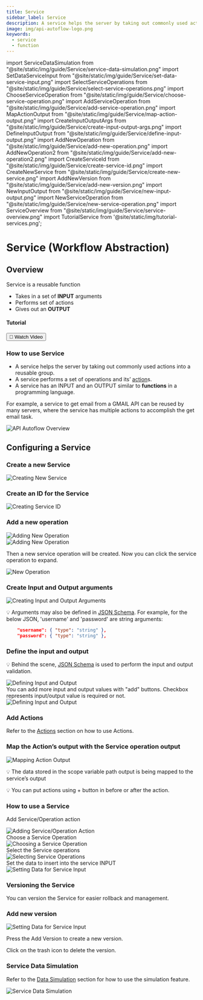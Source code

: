 ```yaml
---
title: Service
sidebar_label: Service
description: A service helps the server by taking out commonly used actions into a reusable group.
image: img/api-autoflow-logo.png
keywords:
  - service
  - function
---
```


import ServiceDataSimulation from "@site/static/img/guide/Service/service-data-simulation.png"
import SetDataServiceInput from "@site/static/img/guide/Service/set-data-service-input.png"
import SelectServiceOperations from "@site/static/img/guide/Service/select-service-operations.png"
import ChooseServiceOperation from "@site/static/img/guide/Service/choose-service-operation.png"
import AddServiceOperation from "@site/static/img/guide/Service/add-service-operation.png"
import MapActionOutput from "@site/static/img/guide/Service/map-action-output.png"
import CreateInputOutputArgs from "@site/static/img/guide/Service/create-input-output-args.png"
import DefineInputOutput from "@site/static/img/guide/Service/define-input-output.png"
import AddNewOperation from "@site/static/img/guide/Service/add-new-operation.png"
import AddNewOperation2 from "@site/static/img/guide/Service/add-new-operation2.png"
import CreateServiceId from "@site/static/img/guide/Service/create-service-id.png"
import CreateNewService from "@site/static/img/guide/Service/create-new-service.png"
import AddNewVersion from "@site/static/img/guide/Service/add-new-version.png"
import NewInputOutput from "@site/static/img/guide/Service/new-input-output.png"
import NewServiceOperation from "@site/static/img/guide/Service/new-service-operation.png"
import ServiceOverview from "@site/static/img/guide/Service/service-overview.png"
import TutorialService from '@site/static/img/tutorial-services.png';

# Service (Workflow Abstraction)

## Overview
<div class="colTwoBlock">
    <div class="colTwoLeft">
        <div class="colTwoWrapper">
            <p>Service is a reusable function</p>
            <ul>
                <li>Takes in a set of <b>INPUT</b> arguments</li>
                <li>Performs set of actions</li>
                <li>Gives out an <b>OUTPUT</b></li>
            </ul>
        </div>
    </div>
    <div class="colTwoRight">
          <h4>Tutorial</h4>
          <a target="_blank" href="https://www.youtube.com/watch?v=niH3M67btco&t=1s"><button class="btnVideo">🎥 Watch Video</button></a>
    </div>
    <div class="colTwoClearer"></div>
</div>


### How to use Service
- A service helps the server by taking out commonly used actions into a reusable group.
- A service performs a set of operations and its’ [action](../../actions-library)s.
- A service has an INPUT and an OUTPUT similar to **functions** in a programming language.

For example, a service to get email from a GMAIL API can be reused by many servers, where the service has multiple actions to accomplish the get email task.

![API Autoflow Overview](@site/static/img/guide/getting-started/ApiAutoflow.png)

## Configuring a Service

### Create a new Service

<div class="myResponsiveImg">
    <img src={CreateNewService} alt="Creating New Service" class="myResponsiveImg"/>
</div>

### Create an ID for the Service

<div class="myResponsiveImg">
    <img src={CreateServiceId} alt="Creating Service ID" class="myResponsiveImg"/>
</div>

### Add a new operation

<div class="myResponsiveImg">
    <img src={AddNewOperation} alt="Adding New Operation" class="myResponsiveImg"/>
</div>
<div class="myResponsiveImg">
    <img src={AddNewOperation2} alt="Adding New Operation" class="myResponsiveImg"/>
</div>

Then a new service operation will be created. Now you can click the service operation to expand.
<div class="myResponsiveImg">
    <img src={NewServiceOperation} alt="New Operation" class="myResponsiveImg"/>
</div>

### Create Input and Output arguments

<div class="myResponsiveImg">
    <img src={CreateInputOutputArgs} alt="Creating Input and Output Arguments" class="myResponsiveImg"/>
</div>

💡 Arguments may also be defined in [JSON Schema](https://json-schema.org/understanding-json-schema/). For example, for the below JSON, 'username' and 'password' are string arguments:

```json
    "username": { "type": "string" },
    "password": { "type": "string" },
```
### Define the input and output

💡 Behind the scene, [JSON Schema](https://json-schema.org/understanding-json-schema/) is used to perform the input and output validation.

<div class="myResponsiveImg">
    <img src={DefineInputOutput} alt="Defining Input and Output" class="myResponsiveImg"/>
</div>
You can add more input and output values with "add" buttons.
Checkbox represents input/output value is required or not.
<div class="myResponsiveImg">
    <img src={NewInputOutput} alt="Defining Input and Output" class="myResponsiveImg"/>
</div>


### Add Actions

Refer to the [Actions](../../Guide/Workflow/Action) section on how to use Actions.

### Map the Action’s output with the Service operation output

<img src={MapActionOutput} alt="Mapping Action Output" />

💡 The data stored in the scope variable path output is being mapped to the service’s output

💡 You can put actions using + button in before or after the action.
### How to use a Service

Add Service/Operation action

<div class="myResponsiveImg">
    <img src={AddServiceOperation} alt="Adding Service/Operation Action" class="myResponsiveImg"/>
</div>
Choose a Service Operation
<div class="myResponsiveImg">
    <img src={ChooseServiceOperation} alt="Choosing a Service Operation" class="myResponsiveImg"/>
</div>
Select the Service operations
<div class="myResponsiveImg">
    <img src={SelectServiceOperations} alt="Selecting Service Operations" class="myResponsiveImg"/>
</div>
Set the data to insert into the service INPUT
<div class="myResponsiveImg">
    <img src={SetDataServiceInput} alt="Setting Data for Service Input" class="myResponsiveImg"/>
</div>

### Versioning the Service

You can version the Service for easier rollback and management.

### Add new version

<div class="myResponsiveImg">
    <img src={AddNewVersion} alt="Setting Data for Service Input" class="myResponsiveImg"/>
</div>

Press the Add Version to create a new version.

Click on the trash icon to delete the version.

### Service Data Simulation

Refer to the [Data Simulation](../../Guide/Workflow/Data-Simulation) section for how to use the simulation feature.

<div class="myResponsiveImg">
    <img src={ServiceDataSimulation} alt="Service Data Simulation" class="myResponsiveImg"/>
</div>
